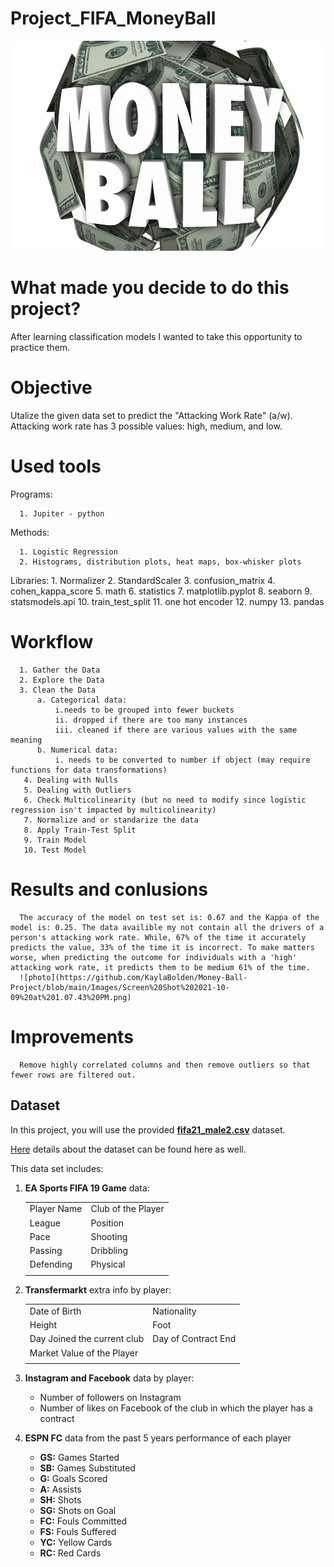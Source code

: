 # Project_FIFA_MoneyBall

![photo](https://github.com/Ironhack-Data-0621-Remote/Project_FIFA_MoneyBall/blob/main/Images/photo.jpg)

# What made you decide to do this project?
After learning classification models I wanted to take this opportunity to practice them.

# Objective 
Utalize the given data set to predict the "Attacking Work Rate" (a/w). Attacking work rate has 3 possible values: high, medium, and low. 
 
 # Used tools 
  Programs: 
  
      1. Jupiter - python
  
  Methods:
  
      1. Logistic Regression
      2. Histograms, distribution plots, heat maps, box-whisker plots
      
  Libraries:
      1. Normalizer
      2. StandardScaler
      3. confusion_matrix
      4. cohen_kappa_score
      5. math
      6. statistics 
      7. matplotlib.pyplot
      8. seaborn
      9. statsmodels.api
      10. train_test_split
      11. one hot encoder
      12. numpy
      13. pandas
      
 # Workflow
      1. Gather the Data
      2. Explore the Data
      3. Clean the Data
          a. Categorical data:
              i.needs to be grouped into fewer buckets
              ii. dropped if there are too many instances
              iii. cleaned if there are various values with the same meaning
          b. Numerical data:
              i. needs to be converted to number if object (may require functions for data transformations)
       4. Dealing with Nulls
       5. Dealing with Outliers
       6. Check Multicolinearity (but no need to modify since logistic regression isn't impacted by multicolinearity)
       7. Normalize and or standarize the data
       8. Apply Train-Test Split
       9. Train Model
       10. Test Model
       
# Results and conlusions 
      The accuracy of the model on test set is: 0.67 and the Kappa of the model is: 0.25. The data availible my not contain all the drivers of a person's attacking work rate. While, 67% of the time it accurately predicts the value, 33% of the time it is incorrect. To make matters worse, when predicting the outcome for individuals with a 'high' attacking work rate, it predicts them to be medium 61% of the time.
      ![photo](https://github.com/KaylaBolden/Money-Ball-Project/blob/main/Images/Screen%20Shot%202021-10-09%20at%201.07.43%20PM.png)
      
# Improvements
      Remove highly correlated columns and then remove outliers so that fewer rows are filtered out.
      
## Dataset

In this project, you will use the provided [**fifa21_male2.csv**](https://github.com/Ironhack-Data-0621-Remote/Project_FIFA_MoneyBall/tree/main/Data) dataset.

[Here](https://www.kaggle.com/ekrembayar/fifa-21-complete-player-dataset?select=fifa21_male2.csv) details about the dataset can be found here as well. 

This data set includes:

1. **EA Sports FIFA 19 Game** data:

    |   |   |
    |---|---|
    |  Player Name | Club of the Player   |
    | League  | Position  |
    | Pace  |  Shooting |
    |  Passing | Dribbling  |
    | Defending|Physical|
    |||


1. **Transfermarkt** extra info by player:

    |   |   |
    |---|---|
    |  Date of Birth| Nationality   |
    | Height  | Foot  |
    | Day Joined the current club  |  Day of Contract End |
    |  Market Value of the Player |  |
    |||


2. **Instagram and Facebook** data by player:

   - Number of followers on Instagram
   - Number of likes on Facebook of the club in which the player has a contract

4. **ESPN FC** data from the past 5 years performance of each player

   - **GS:** Games Started
   - **SB:** Games Substituted
   - **G:** Goals Scored
   - **A:** Assists
   - **SH:** Shots
   - **SG:** Shots on Goal
   - **FC:** Fouls Committed
   - **FS:** Fouls Suffered
   - **YC:** Yellow Cards
   - **RC:** Red Cards


